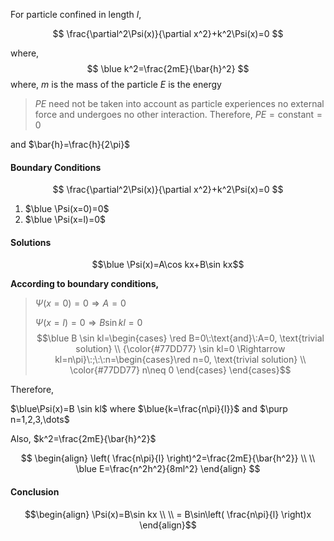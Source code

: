 For particle confined in length $l$,


$$
\frac{\partial^2\Psi(x)}{\partial x^2}+k^2\Psi(x)=0
$$

where, 
$$
\blue k^2=\frac{2mE}{\bar{h}^2}
$$
where, 
$m$ is the mass of the particle 
$E$ is the energy 
>$PE$ need not be taken into account as particle experiences no external force and undergoes no other interaction. Therefore, $PE=\text{constant}=0$  

and $\bar{h}=\frac{h}{2\pi}$ 

#### Boundary Conditions 

$$
\frac{\partial^2\Psi(x)}{\partial x^2}+k^2\Psi(x)=0
$$

1. $\blue \Psi(x=0)=0$
2. $\blue \Psi(x=l)=0$ 


#### Solutions 

$$\blue \Psi(x)=A\cos kx+B\sin kx$$

**According to boundary conditions,**

>$\Psi(x=0)=0 \Rightarrow A=0$
>
>$\Psi(x=l)=0 \Rightarrow B\sin kl=0$
>	$$\blue B \sin kl=\begin{cases} \red B=0\:\text{and}\:A=0, \text{trivial solution} \\  {\color{#77DD77}
\sin kl=0 \Rightarrow kl=n\pi}\:;\:\:n=\begin{cases}\red
n=0, \text{trivial solution} \\  \color{#77DD77}
n\neq 0
\end{cases}
\end{cases}$$

Therefore, 

$\blue\Psi(x)=B \sin kl$  where  $\blue{k=\frac{n\pi}{l}}$ and $\purp n=1,2,3,\dots$

Also, $k^2=\frac{2mE}{\bar{h}^2}$

$$
\begin{align}
\left( \frac{n\pi}{l} \right)^2=\frac{2mE}{\bar{h^2}} \\ \\
\blue E=\frac{n^2h^2}{8ml^2}
\end{align}
$$



#### Conclusion 

$$\begin{align}
\Psi(x)=B\sin kx \\  \\
= B\sin\left( \frac{n\pi}{l} \right)x
\end{align}$$